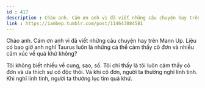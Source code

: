 ```yaml
---
id : 417
description : Chào anh. Cám ơn anh vì đã viết những câu chuyện hay trên Mann Up. Liệu có bao giờ anh nghĩ Taurus luôn là những cá thể cảm thấy cô đơn và nhiều cảm xúc về quá khứ không?
link : https://iambep.tumblr.com/post/114643084581
---
```


Chào anh. Cám ơn anh vì đã viết những câu chuyện hay trên Mann Up. Liệu
có bao giờ anh nghĩ Taurus luôn là những cá thể cảm thấy cô đơn và nhiều
cảm xúc về quá khứ không?

Tôi không biết nhiều về cung, sao, số. Tôi chỉ thấy là tôi luôn cảm thấy
cô đơn và ưa thích sự cô độc thôi. Và khi cô đơn, người ta thường nghĩ linh
tinh. Khi nghĩ linh tinh, người ta thường lục tìm quá khứ.